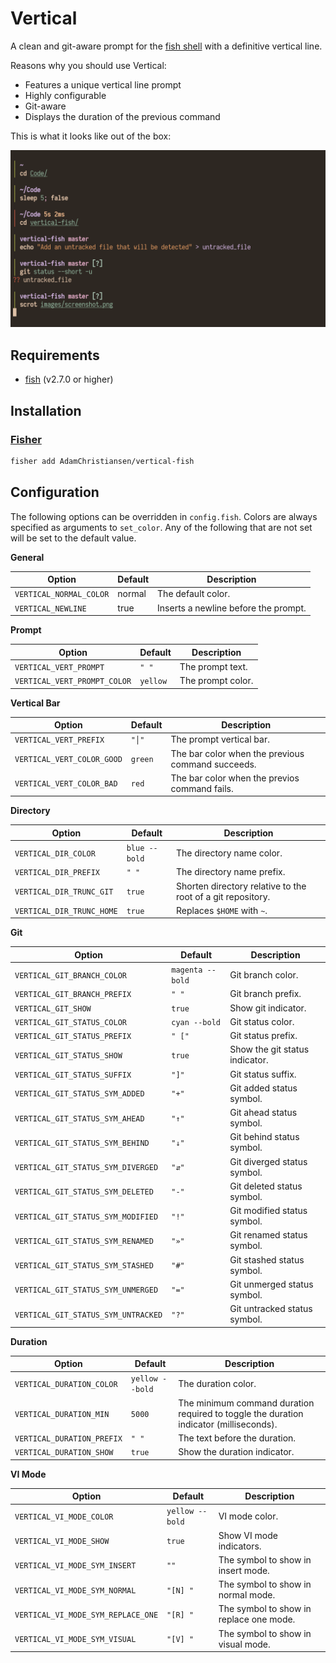 # Vertical

A clean and git-aware prompt for the
[fish shell](https://github.com/fish-shell/fish-shell) with a definitive
vertical line.

Reasons why you should use Vertical:

* Features a unique vertical line prompt
* Highly configurable
* Git-aware
* Displays the duration of the previous command

This is what it looks like out of the box:

![Screenshot](.image/screenshot.png?raw=true)

## Requirements

* [fish](https://github.com/fish-shell/fish-shell) (v2.7.0 or higher)

## Installation

### [Fisher](https://github.com/jorgebucaran/fisher)

```sh
fisher add AdamChristiansen/vertical-fish
```

## Configuration

The following options can be overridden in `config.fish`. Colors are always
specified as arguments to `set_color`. Any of the following that are not set
will be set to the default value.

**General**

| Option                  | Default | Description                          |
|-------------------------|---------|--------------------------------------|
| `VERTICAL_NORMAL_COLOR` | normal  | The default color.                   |
| `VERTICAL_NEWLINE`      | true    | Inserts a newline before the prompt. |

**Prompt**

| Option                       | Default  | Description       |
|------------------------------|----------|-------------------|
| `VERTICAL_VERT_PROMPT`       | `" "`    | The prompt text.  |
| `VERTICAL_VERT_PROMPT_COLOR` | `yellow` | The prompt color. |

**Vertical Bar**

| Option                     | Default | Description                                       |
|----------------------------|---------|---------------------------------------------------|
| `VERTICAL_VERT_PREFIX`     | `"│"`   | The prompt vertical bar.                          |
| `VERTICAL_VERT_COLOR_GOOD` | `green` | The bar color when the previous command succeeds. |
| `VERTICAL_VERT_COLOR_BAD`  | `red`   | The bar color when the previos command fails.     |

**Directory**

| Option                    | Default       | Description                                                 |
|---------------------------|---------------|-------------------------------------------------------------|
| `VERTICAL_DIR_COLOR`      | `blue --bold` | The directory name color.                                   |
| `VERTICAL_DIR_PREFIX`     | `" "`         | The directory name prefix.                                  |
| `VERTICAL_DIR_TRUNC_GIT`  | `true`        | Shorten directory relative to the root of a git repository. |
| `VERTICAL_DIR_TRUNC_HOME` | `true`        | Replaces `$HOME` with `~`.                                  |

**Git**

| Option                              | Default          | Description                    |
|-------------------------------------|------------------|--------------------------------|
| `VERTICAL_GIT_BRANCH_COLOR`         | `magenta --bold` | Git branch color.              |
| `VERTICAL_GIT_BRANCH_PREFIX`        | `" "`            | Git branch prefix.             |
| `VERTICAL_GIT_SHOW`                 | `true`           | Show git indicator.            |
| `VERTICAL_GIT_STATUS_COLOR`         | `cyan --bold`    | Git status color.              |
| `VERTICAL_GIT_STATUS_PREFIX`        | `" ["`           | Git status prefix.             |
| `VERTICAL_GIT_STATUS_SHOW`          | `true`           | Show the git status indicator. |
| `VERTICAL_GIT_STATUS_SUFFIX`        | `"]"`            | Git status suffix.             |
| `VERTICAL_GIT_STATUS_SYM_ADDED`     | `"+"`            | Git added status symbol.       |
| `VERTICAL_GIT_STATUS_SYM_AHEAD`     | `"↑"`            | Git ahead status symbol.       |
| `VERTICAL_GIT_STATUS_SYM_BEHIND`    | `"↓"`            | Git behind status symbol.      |
| `VERTICAL_GIT_STATUS_SYM_DIVERGED`  | `"⇵"`            | Git diverged status symbol.    |
| `VERTICAL_GIT_STATUS_SYM_DELETED`   | `"-"`            | Git deleted status symbol.     |
| `VERTICAL_GIT_STATUS_SYM_MODIFIED`  | `"!"`            | Git modified status symbol.    |
| `VERTICAL_GIT_STATUS_SYM_RENAMED`   | `"»"`            | Git renamed status symbol.     |
| `VERTICAL_GIT_STATUS_SYM_STASHED`   | `"#"`            | Git stashed status symbol.     |
| `VERTICAL_GIT_STATUS_SYM_UNMERGED`  | `"="`            | Git unmerged status symbol.    |
| `VERTICAL_GIT_STATUS_SYM_UNTRACKED` | `"?"`            | Git untracked status symbol.   |

**Duration**

| Option                     | Default         | Description                                                                            |
|----------------------------|-----------------|----------------------------------------------------------------------------------------|
| `VERTICAL_DURATION_COLOR`  | `yellow --bold` | The duration color.                                                                    |
| `VERTICAL_DURATION_MIN`    | `5000`          | The minimum command duration required to toggle the duration indicator (milliseconds). |
| `VERTICAL_DURATION_PREFIX` | `" "`           | The text before the duration.                                                          |
| `VERTICAL_DURATION_SHOW`   | `true`          | Show the duration indicator.                                                           |

**VI Mode**

| Option                             | Default         | Description                             |
|------------------------------------|-----------------|-----------------------------------------|
| `VERTICAL_VI_MODE_COLOR`           | `yellow --bold` | VI mode color.                          |
| `VERTICAL_VI_MODE_SHOW`            | `true`          | Show VI mode indicators.                |
| `VERTICAL_VI_MODE_SYM_INSERT`      | `""`            | The symbol to show in insert mode.      |
| `VERTICAL_VI_MODE_SYM_NORMAL`      | `"[N] "`        | The symbol to show in normal mode.      |
| `VERTICAL_VI_MODE_SYM_REPLACE_ONE` | `"[R] "`        | The symbol to show in replace one mode. |
| `VERTICAL_VI_MODE_SYM_VISUAL`      | `"[V] "`        | The symbol to show in visual mode.      |
